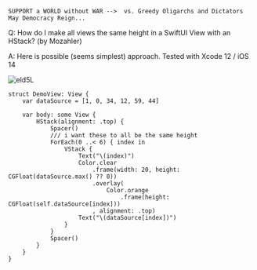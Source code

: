 ```
SUPPORT a WORLD without WAR -->  vs. Greedy Oligarchs and Dictators
May Democracy Reign... 
```

Q: How do I make all views the same height in a SwiftUI View with an HStack? (by Mozahler)

A: Here is possible (seems simplest) approach. Tested with Xcode 12 / iOS 14

![eld5L](https://user-images.githubusercontent.com/62171579/173306295-fc6c2d84-af2f-45b7-b060-e73f6ed5761b.png)

```
struct DemoView: View {
	var dataSource = [1, 0, 34, 12, 59, 44]

	var body: some View {
		HStack(alignment: .top) {
			Spacer()
			/// i want these to all be the same height
			ForEach(0 ..< 6) { index in
				VStack {
					Text("\(index)")
					Color.clear
						.frame(width: 20, height: CGFloat(dataSource.max() ?? 0))
						.overlay(
							Color.orange
								.frame(height: CGFloat(self.dataSource[index]))
						, alignment: .top)
					Text("\(dataSource[index])")
				}
			}
			Spacer()
		}
	}
}
```
